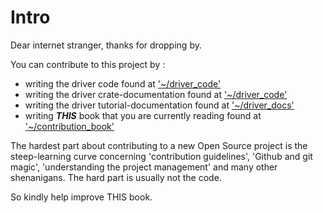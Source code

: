 # Intro  

Dear internet stranger, thanks for dropping by.  


You can contribute to this project by :
 - writing the driver code found at ['~/driver_code'][driver-code]
 - writing the driver crate-documentation found at ['~/driver_code'][driver-code]
 - writing the driver tutorial-documentation found at ['~/driver_docs'][driver-book-src]
 - writing ***THIS*** book that you are currently reading found at ['~/contribution_book'][contribution-book]


The hardest part about contributing to a new Open Source project is the steep-learning curve concerning 'contribution guidelines', 'Github and git magic', 'understanding the project management' and many other shenanigans. The hard part is usually not the code.  

So kindly help improve THIS book.


<!-- hard-link -->
[driver-code]: https://github.com/RustaceansKenya/driver-development-book/tree/master/driver_code  

<!-- hard-link -->
[driver-book-src]: https://github.com/RustaceansKenya/driver-development-book/tree/master/driver_book/src 

<!-- hard-link -->
[contribution-book]: https://github.com/RustaceansKenya/driver-development-book/tree/master/contribution_book  


